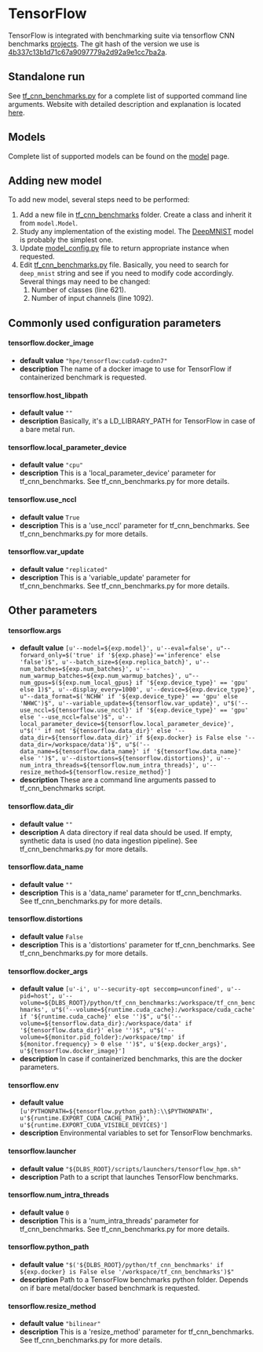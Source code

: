 
# __TensorFlow__

TensorFlow is integrated with benchmarking suite via tensorflow CNN benchmarks [projects](https://github.com/tensorflow/benchmarks). The git hash of the version we use is [4b337c13b1d71c67a9097779a2d92a9e1cc7ba2a](https://github.com/tensorflow/benchmarks/commit/4b337c13b1d71c67a9097779a2d92a9e1cc7ba2a).

## Standalone run
See [tf_cnn_benchmarks.py](https://github.com/HewlettPackard/dlcookbook-dlbs/blob/master/python/tf_cnn_benchmarks/tf_cnn_benchmarks.py) for a complete list of supported command line arguments. Website with detailed description and explanation is located [here](https://www.tensorflow.org/performance/).


## Models
Complete list of supported models can be found on the [model](/models/models.md?id=supported-models) page.

## Adding new model
To add new model, several steps need to be performed:
1. Add a new file in [tf_cnn_benchmarks](https://github.com/HewlettPackard/dlcookbook-dlbs/tree/master/python/tf_cnn_benchmarks) folder. Create a class and inherit it from `model.Model`.
2. Study any implementation of the existing model. The [DeepMNIST](https://github.com/HewlettPackard/dlcookbook-dlbs/blob/master/python/tf_cnn_benchmarks/deepmnist_model.py) model is probably the simplest one.
3. Update [model_config.py](https://github.com/HewlettPackard/dlcookbook-dlbs/blob/master/python/tf_cnn_benchmarks/model_config.py) file to return appropriate instance when requested.
4. Edit [tf_cnn_benchmarks.py](https://github.com/HewlettPackard/dlcookbook-dlbs/blob/master/python/tf_cnn_benchmarks/tf_cnn_benchmarks.py) file. Basically, you need to search for `deep_mnist` string and see if you need to modify code accordingly. Several things may need to be changed:
    1. Number of classes (line 621).
    2. Number of input channels (line 1092).

## Commonly used configuration parameters
#### __tensorflow.docker_image__

* __default value__ `"hpe/tensorflow:cuda9-cudnn7"`
* __description__ The name of a docker image to use for TensorFlow if containerized benchmark is requested.

#### __tensorflow.host_libpath__

* __default value__ `""`
* __description__ Basically, it's a LD_LIBRARY_PATH for TensorFlow in case of a bare metal run.

#### __tensorflow.local_parameter_device__

* __default value__ `"cpu"`
* __description__ This is a 'local_parameter_device' parameter for tf_cnn_benchmarks. See tf_cnn_benchmarks.py for more details.

#### __tensorflow.use_nccl__

* __default value__ `True`
* __description__ This is a 'use_nccl' parameter for tf_cnn_benchmarks. See tf_cnn_benchmarks.py for more details.

#### __tensorflow.var_update__

* __default value__ `"replicated"`
* __description__ This is a 'variable_update' parameter for tf_cnn_benchmarks. See tf_cnn_benchmarks.py for more details.


## Other parameters
#### __tensorflow.args__

* __default value__ `[u'--model=${exp.model}', u'--eval=false', u"--forward_only=$('true' if '${exp.phase}'=='inference' else 'false')$", u'--batch_size=${exp.replica_batch}', u'--num_batches=${exp.num_batches}', u'--num_warmup_batches=${exp.num_warmup_batches}', u"--num_gpus=$(${exp.num_local_gpus} if '${exp.device_type}' == 'gpu' else 1)$", u'--display_every=1000', u'--device=${exp.device_type}', u"--data_format=$('NCHW' if '${exp.device_type}' == 'gpu' else 'NHWC')$", u'--variable_update=${tensorflow.var_update}', u"$('--use_nccl=${tensorflow.use_nccl}' if '${exp.device_type}' == 'gpu' else '--use_nccl=false')$", u'--local_parameter_device=${tensorflow.local_parameter_device}', u"$('' if not '${tensorflow.data_dir}' else '--data_dir=${tensorflow.data_dir}' if ${exp.docker} is False else '--data_dir=/workspace/data')$", u"$('--data_name=${tensorflow.data_name}' if '${tensorflow.data_name}' else '')$", u'--distortions=${tensorflow.distortions}', u'--num_intra_threads=${tensorflow.num_intra_threads}', u'--resize_method=${tensorflow.resize_method}']`
* __description__ These are a command line arguments passed to tf_cnn_benchmarks script.

#### __tensorflow.data_dir__

* __default value__ `""`
* __description__ A data directory if real data should be used. If empty, synthetic data is used \(no data ingestion pipeline\). See tf_cnn_benchmarks.py for more details.

#### __tensorflow.data_name__

* __default value__ `""`
* __description__ This is a 'data_name' parameter for tf_cnn_benchmarks. See tf_cnn_benchmarks.py for more details.

#### __tensorflow.distortions__

* __default value__ `False`
* __description__ This is a 'distortions' parameter for tf_cnn_benchmarks. See tf_cnn_benchmarks.py for more details.

#### __tensorflow.docker_args__

* __default value__ `[u'-i', u'--security-opt seccomp=unconfined', u'--pid=host', u'--volume=${DLBS_ROOT}/python/tf_cnn_benchmarks:/workspace/tf_cnn_benchmarks', u"$('--volume=${runtime.cuda_cache}:/workspace/cuda_cache' if '${runtime.cuda_cache}' else '')$", u"$('--volume=${tensorflow.data_dir}:/workspace/data' if '${tensorflow.data_dir}' else '')$", u"$('--volume=${monitor.pid_folder}:/workspace/tmp' if ${monitor.frequency} > 0 else '')$", u'${exp.docker_args}', u'${tensorflow.docker_image}']`
* __description__ In case if containerized benchmarks, this are the docker parameters.

#### __tensorflow.env__

* __default value__ `[u'PYTHONPATH=${tensorflow.python_path}:\\$PYTHONPATH', u'${runtime.EXPORT_CUDA_CACHE_PATH}', u'${runtime.EXPORT_CUDA_VISIBLE_DEVICES}']`
* __description__ Environmental variables to set for TensorFlow benchmarks.

#### __tensorflow.launcher__

* __default value__ `"${DLBS_ROOT}/scripts/launchers/tensorflow_hpm.sh"`
* __description__ Path to a script that launches TensorFlow benchmarks.

#### __tensorflow.num_intra_threads__

* __default value__ `0`
* __description__ This is a 'num_intra_threads' parameter for tf_cnn_benchmarks. See tf_cnn_benchmarks.py for more details.

#### __tensorflow.python_path__

* __default value__ `"$('${DLBS_ROOT}/python/tf_cnn_benchmarks' if ${exp.docker} is False else '/workspace/tf_cnn_benchmarks')$"`
* __description__ Path to a TensorFlow benchmarks python folder. Depends on if bare metal/docker based benchmark is requested.

#### __tensorflow.resize_method__

* __default value__ `"bilinear"`
* __description__ This is a 'resize_method' parameter for tf_cnn_benchmarks. See tf_cnn_benchmarks.py for more details.
